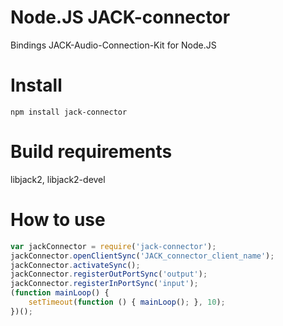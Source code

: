 # Node.JS JACK-connector

Bindings JACK-Audio-Connection-Kit for Node.JS

# Install
```
npm install jack-connector
```

# Build requirements
libjack2, libjack2-devel

# How to use
```javascript
var jackConnector = require('jack-connector');
jackConnector.openClientSync('JACK_connector_client_name');
jackConnector.activateSync();
jackConnector.registerOutPortSync('output');
jackConnector.registerInPortSync('input');
(function mainLoop() {
    setTimeout(function () { mainLoop(); }, 10);
})();
```
